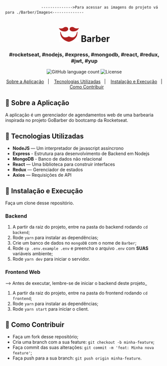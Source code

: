                     -------------->Para acessar as imagens do projeto vá para ./Barber/Images<--------------
<h1 align="center">
    <img src="./Barber/Frontend/src/assets/logo-purple.svg" alt="barber"/>
     Barber
 </h1>
              
<h3 align="center">
  #rocketseat, #nodejs, #express, #mongodb, #react, #redux, #jwt, #yup
</h3>

<p align="center">
  <img alt="GitHub language count" src="https://img.shields.io/github/languages/count/rocketseat/bootcamp-gostack-desafio-01?color=%2304D361">

  <img alt="License" src="https://img.shields.io/badge/license-MIT-%2304D361">

</p>

<p align="center">
  <a href="#rocket-sobre-a-aplicação">Sobre a Aplicação</a>&nbsp;&nbsp;&nbsp;|&nbsp;&nbsp;&nbsp;
  <a href="#rocket-tecnologias-utilizadas">Tecnologias Utilizadas</a>&nbsp;&nbsp;&nbsp;|&nbsp;&nbsp;&nbsp;
  <a href="#rocket-instalação-e-execução"> Instalação e Execução</a>&nbsp;&nbsp;&nbsp;|&nbsp;&nbsp;&nbsp;
   <a href="#rocket-como-contribuir">Como Contribuir</a>
</p>

## :rocket: Sobre a Aplicação

A aplicação é um gerenciador de agendamentos web de uma barbearia inspirada no projeto GoBarber do bootcamp da Rocketseat.

## :rocket: Tecnologias Utilizadas
- **NodeJS** — Um interpretador de javascript assíncrono
- **Express** - Estrutura para desenvolvimento de Backend em Nodejs
- **MongoDB** - Banco de dados não relacional
- **React** — Uma biblioteca para construir interfaces
- **Redux** — Gerenciador de estados
- **Axios** — Requisições de API

## :rocket: Instalação e Execução

Faça um clone desse repositório.

### Backend

1. A partir da raiz do projeto, entre na pasta do backend rodando `cd backend`;
2. Rode `yarn` para instalar as dependências;
3. Crie um banco de dados no `mongoDB` com o nome de `Barber`;
4. Rode `cp .env.example .env` e preencha o arquivo `.env` com **SUAS** variáveis ambiente;
5. Rode `yarn dev` para iniciar o servidor.

### Frontend Web

--> Antes de executar, lembre-se de iniciar o backend deste projeto_

1. A partir da raiz do projeto, entre na pasta do frontend rodando `cd frontend`;
2. Rode `yarn` para instalar as dependências;
3. Rode `yarn start` para iniciar o client.


## :rocket: Como Contribuir

- Faça um fork desse repositório;
- Cria uma branch com a sua feature: `git checkout -b minha-feature`;
- Faça commit das suas alterações: `git commit -m 'feat: Minha nova feature'`;
- Faça push para a sua branch: `git push origin minha-feature`.
